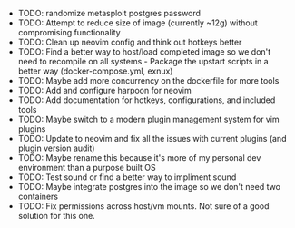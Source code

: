 - TODO: randomize metasploit postgres password
- TODO: Attempt to reduce size of image (currently ~12g) without compromising functionality
- TODO: Clean up neovim config and think out hotkeys better
- TODO: Find a better way to host/load completed image so we don't need to recompile on all systems
        - Package the upstart scripts in a better way (docker-compose.yml, exnux)
- TODO: Maybe add more concurrency on the dockerfile for more tools
- TODO: Add and configure harpoon for neovim
- TODO: Add documentation for hotkeys, configurations, and included tools
- TODO: Maybe switch to a modern plugin management system for vim plugins 
- TODO: Update to neovim and fix all the issues with current plugins (and plugin version audit)
- TODO: Maybe rename this because it's more of my personal dev environment than a purpose built OS
- TODO: Test sound or find a better way to impliment sound
- TODO: Maybe integrate postgres into the image so we don't need two containers
- TODO: Fix permissions across host/vm mounts. Not sure of a good solution for this one.
